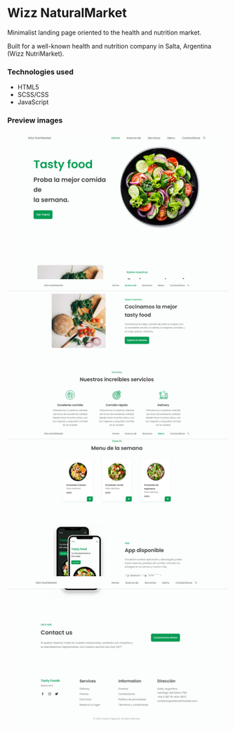 # Wizz NaturalMarket

Minimalist landing page oriented to the health and nutrition market.

Built for a well-known health and nutrition company in Salta, Argentina (Wizz NutriMarket).

### Technologies used

- HTML5
- SCSS/CSS
- JavaScript

### Preview images

<img src="https://raw.githubusercontent.com/Lautaroef/naturalmarket-landing/main/assets/img/preview/1.png"/>
<img src="https://raw.githubusercontent.com/Lautaroef/naturalmarket-landing/main/assets/img/preview/2.png"/>
<img src="https://raw.githubusercontent.com/Lautaroef/naturalmarket-landing/main/assets/img/preview/3.png"/>
<img src="https://raw.githubusercontent.com/Lautaroef/naturalmarket-landing/main/assets/img/preview/4.png"/>
